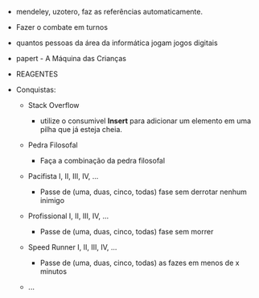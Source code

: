 * mendeley, uzotero, faz as referências automaticamente.

* Fazer o combate em turnos

* quantos pessoas da área da informática jogam jogos digitais
* papert - A Máquina das Crianças

* REAGENTES

* Conquistas:
  * Stack Overflow
    * utilize o consumivel **Insert** para adicionar um elemento em uma pilha que já esteja cheia.

  * Pedra Filosofal
    * Faça a combinação da pedra filosofal

  * Pacifista I, II, III, IV, ...
    * Passe de (uma, duas, cinco, todas) fase sem derrotar nenhum inimigo

  * Profissional I, II, III, IV, ...
    * Passe de (uma, duas, cinco, todas) fase sem morrer

  * Speed Runner I, II, III, IV, ...
    * Passe de (uma, duas, cinco, todas) as fazes em menos de x minutos

  * ...
